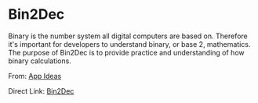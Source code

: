 # Bin2Dec
Binary is the number system all digital computers are based on. Therefore it's important for developers to understand binary, or base 2, mathematics. The purpose of Bin2Dec is to provide practice and understanding of how binary calculations.

From: <a href="https://github.com/florinpop17/app-ideas">App Ideas</a>

Direct Link: <a href="https://github.com/florinpop17/app-ideas/blob/master/Projects/1-Beginner/Bin2Dec-App.md">Bin2Dec</a>
